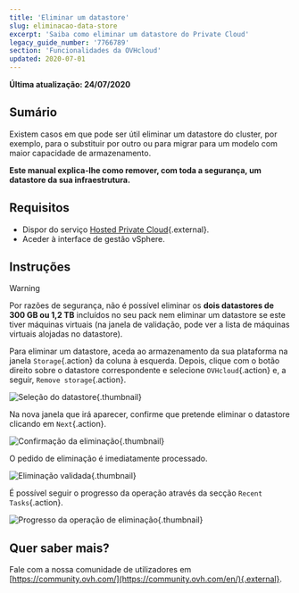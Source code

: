 ```yaml
---
title: 'Eliminar um datastore'
slug: eliminacao-data-store
excerpt: 'Saiba como eliminar um datastore do Private Cloud'
legacy_guide_number: '7766789'
section: 'Funcionalidades da OVHcloud'
updated: 2020-07-01
---
```


**Última atualização: 24/07/2020**

## Sumário

Existem casos em que pode ser útil eliminar um datastore do cluster, por exemplo, para o substituir por outro ou para migrar para um modelo com maior capacidade de armazenamento.

**Este manual explica-lhe como remover, com toda a segurança, um datastore da sua infraestrutura.**


## Requisitos

* Dispor do serviço [Hosted Private Cloud](https://www.ovhcloud.com/pt/enterprise/products/hosted-private-cloud/){.external}.
* Aceder à interface de gestão vSphere.


## Instruções

> [!warning]
>
> Por razões de segurança, não é possível eliminar os **dois datastores de 300 GB ou 1,2 TB** incluídos no seu pack nem eliminar um datastore se este tiver máquinas virtuais (na janela de validação, pode ver a lista de máquinas virtuais alojadas no datastore).
> 


Para eliminar um datastore, aceda ao armazenamento da sua plataforma na janela `Storage`{.action} da coluna à esquerda. Depois, clique com o botão direito sobre o datastore correspondente e selecione `OVHcloud`{.action} e, a seguir, `Remove storage`{.action}.

![Seleção do datastore](images/removedatastore01.png){.thumbnail}

Na nova janela que irá aparecer, confirme que pretende eliminar o datastore clicando em `Next`{.action}.

![Confirmação da eliminação](images/removedatastore02.png){.thumbnail}

O pedido de eliminação é imediatamente processado.

![Eliminação validada](images/removedatastore03.png){.thumbnail}


É possível seguir o progresso da operação através da secção `Recent Tasks`{.action}.

![Progresso da operação de eliminação](images/removedatastore04.png){.thumbnail}


## Quer saber mais?

Fale com a nossa comunidade de utilizadores em [https://community.ovh.com/](https://community.ovh.com/en/){.external}.
